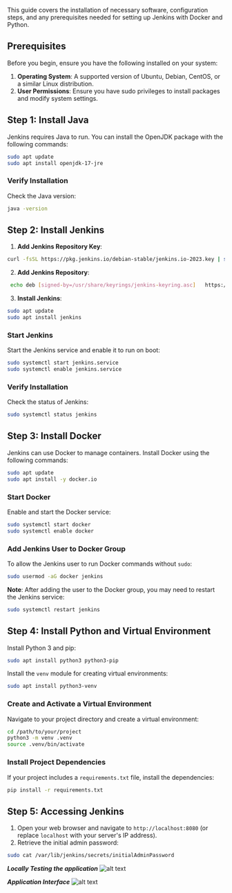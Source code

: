 This guide covers the installation of necessary software, configuration steps, and any prerequisites needed for setting up Jenkins with Docker and Python.


## Prerequisites

Before you begin, ensure you have the following installed on your system:

1. **Operating System**: A supported version of Ubuntu, Debian, CentOS, or a similar Linux distribution.
2. **User Permissions**: Ensure you have sudo privileges to install packages and modify system settings.

## Step 1: Install Java

Jenkins requires Java to run. You can install the OpenJDK package with the following commands:

```bash
sudo apt update
sudo apt install openjdk-17-jre
```

### Verify Installation

Check the Java version:

```bash
java -version
```

## Step 2: Install Jenkins

1. **Add Jenkins Repository Key**:

```bash
curl -fsSL https://pkg.jenkins.io/debian-stable/jenkins.io-2023.key | sudo tee /usr/share/keyrings/jenkins-keyring.asc > /dev/null
```

2. **Add Jenkins Repository**:

```bash
 echo deb [signed-by=/usr/share/keyrings/jenkins-keyring.asc]   https://pkg.jenkins.io/debian-stable binary/ | sudo tee   /etc/apt/sources.list.d/jenkins.list > /dev/null
```

3. **Install Jenkins**:

```bash
sudo apt update
sudo apt install jenkins
```

### Start Jenkins

Start the Jenkins service and enable it to run on boot:

```bash
sudo systemctl start jenkins.service
sudo systemctl enable jenkins.service
```

### Verify Installation

Check the status of Jenkins:

```bash
sudo systemctl status jenkins
```

## Step 3: Install Docker

Jenkins can use Docker to manage containers. Install Docker using the following commands:

```bash
sudo apt update
sudo apt install -y docker.io
```

### Start Docker

Enable and start the Docker service:

```bash
sudo systemctl start docker
sudo systemctl enable docker
```

### Add Jenkins User to Docker Group

To allow the Jenkins user to run Docker commands without `sudo`:

```bash
sudo usermod -aG docker jenkins
```

**Note**: After adding the user to the Docker group, you may need to restart the Jenkins service:

```bash
sudo systemctl restart jenkins
```

## Step 4: Install Python and Virtual Environment

Install Python 3 and pip:

```bash
sudo apt install python3 python3-pip
```

Install the `venv` module for creating virtual environments:

```bash
sudo apt install python3-venv
```

### Create and Activate a Virtual Environment

Navigate to your project directory and create a virtual environment:

```bash
cd /path/to/your/project
python3 -m venv .venv
source .venv/bin/activate
```

### Install Project Dependencies

If your project includes a `requirements.txt` file, install the dependencies:

```bash
pip install -r requirements.txt
```

## Step 5: Accessing Jenkins

1. Open your web browser and navigate to `http://localhost:8080` (or replace `localhost` with your server's IP address).
2. Retrieve the initial admin password:

```bash
sudo cat /var/lib/jenkins/secrets/initialAdminPassword
```
***Locally Testing the application***
![alt text](GUI_Console.png)

***Application Interface***
![alt text](ToDo_GUI.png)